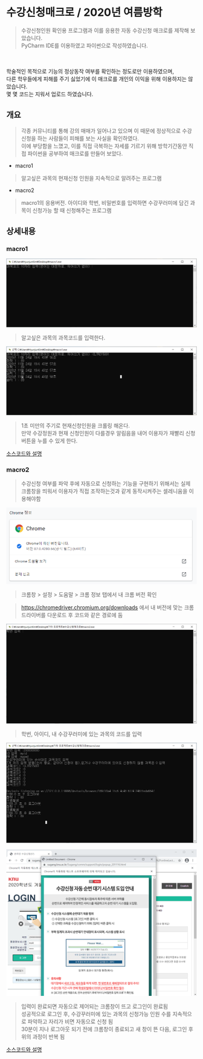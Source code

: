 # 수강신청매크로 / 2020년 여름방학

> 수강신청인원 확인용 프로그램과 이를 응용한 자동 수강신청 매크로를 제작해 보았습니다.
<br>PyCharm IDE를 이용하였고 파이썬으로 작성하였습니다.
<br>
<br> 학술적인 목적으로 기능의 정상동작 여부를 확인하는 정도로만 이용하였으며, 
<br> 다른 학우들에게 피해를 주기 싫었기에 이 매크로를 개인의 이익을 위해 이용하지는 않았습니다.
<br> 몇 몇 코드는 지워서 업로드 하였습니다.

## 개요

> 각종 커뮤니티를 통해 강의 매매가 일어나고 있으며 이 때문에 정상적으로 수강신청을 하는 사람들이 피해를 보는 사실을 확인하였다.
<br> 이에 부당함을 느꼈고, 이를 직접 극복하는 자세를 기르기 위해 방학기간동안 직접 파이썬을 공부하여 매크로를 만들어 보았다.

* macro1
> 알고싶은 과목의 현재신청 인원을 지속적으로 알려주는 프로그램

* macro2
> macro1의 응용버전. 아이디와 학번, 비밀번호를 입력하면 수강꾸러미에 담긴 과목이 신청가능 할 때 신청해주는 프로그램

## 상세내용
### macro1

![](https://github.com/hwa10209/Macro/blob/master/img/1_1.PNG)

> 알고싶은 과목의 과목코드를 입력한다.


![](https://github.com/hwa10209/Macro/blob/master/img/1_2.PNG)

> 1초 미만의 주기로 현재신청인원을 크롤링 해온다.
<br>만약 수강정원과 현재 신청인원이 다를경우 알림음을 내어 이용자가 재빨리 신청 버튼을 누를 수 있게 한다.

[소스코드와 설명](https://github.com/hwa10209/Macro/blob/master/macro1.py)

### macro2

> 수강신청 여부를 파악 후에 자동으로 신청하는 기능을 구현하기 위해서는 실제 크롬창을 띄워서 이용자가 직접 조작하는것과 같게 동작시켜주는 셀레니움을 이용해야함

![](https://github.com/hwa10209/Macro/blob/master/img/2_4.PNG)


> 크롬창 > 설정 > 도움말 > 크롬 정보 탭에서 내 크롬 버전 확인

> https://chromedriver.chromium.org/downloads 에서 내 버전에 맞는 크롬드라이버를 다운로드 후 코드와 같은 경로에 둠

![](https://github.com/hwa10209/Macro/blob/master/img/2_1.PNG)

> 학번, 아이디, 내 수강꾸러미에 있는 과목의 코드를 입력

![](https://github.com/hwa10209/Macro/blob/master/img/2_2.PNG)

![](https://github.com/hwa10209/Macro/blob/master/img/2_3.png)

> 입력이 완료되면 자동으로 제어되는 크롬창이 뜨고 로그인이 완료됨
<br>성공적으로 로그인 후, 수강꾸러미에 있는 과목의 신청가능 인원 수를 지속적으로 파악하고 자리가 비면 자동으로 신청 됨
<br>30분이 지나 로그아웃 되기 전에 크롬창이 종료되고 새 창이 뜬 다음, 로그인 후 위의 과정이 반복 됨

[소스코드와 설명](https://github.com/hwa10209/Macro/blob/master/macro2.py)
